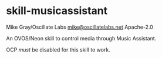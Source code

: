 # skill-musicassistant

Mike Gray/Oscillate Labs
[mike@oscillatelabs.net](mailto:mike@oscillatelabs.net)
Apache-2.0

An OVOS/Neon skill to control media through Music Assistant.

OCP _must_ be disabled for this skill to work.
